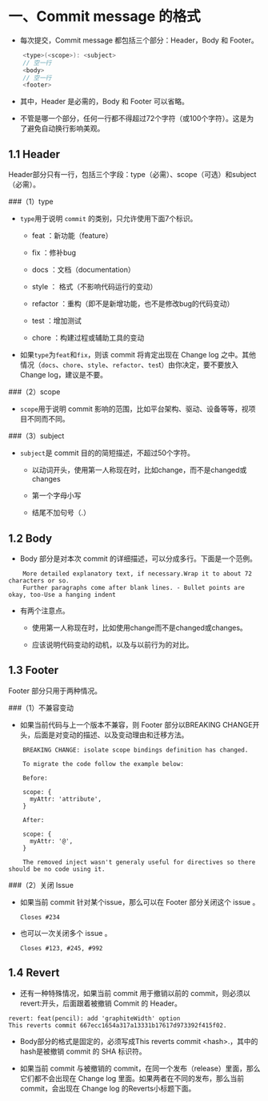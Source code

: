 # 一、Commit message 的格式

* 每次提交，Commit message 都包括三个部分：Header，Body 和 Footer。

```c
	<type>(<scope>): <subject>
	// 空一行
	<body>
	// 空一行
	<footer>
```

* 其中，Header 是必需的，Body 和 Footer 可以省略。

* 不管是哪一个部分，任何一行都不得超过72个字符（或100个字符）。这是为了避免自动换行影响美观。

## 1.1 Header

Header部分只有一行，包括三个字段：type（必需）、scope（可选）和subject（必需）。

###（1）type

* `type`用于说明 `commit` 的类别，只允许使用下面7个标识。

	* feat	    ：新功能（feature）

	* fix	    ：修补bug

	* docs	    ：文档（documentation）

	* style	    ： 格式（不影响代码运行的变动）

	* refactor  ：重构（即不是新增功能，也不是修改bug的代码变动）

	* test      ：增加测试

	* chore     ：构建过程或辅助工具的变动

* 如果`type`为`feat`和`fix`，则该 commit 将肯定出现在 Change log 之中。其他情况（`docs`、`chore`、`style`、`refactor`、`tes`t）由你决定，要不要放入 Change log，建议是不要。

###（2）scope

* `scope`用于说明 commit 影响的范围，比如平台架构、驱动、设备等等，视项目不同而不同。

###（3）subject

* `subject`是 commit 目的的简短描述，不超过50个字符。

	* 以动词开头，使用第一人称现在时，比如change，而不是changed或changes

	* 第一个字母小写

	* 结尾不加句号（.）

## 1.2 Body

* Body 部分是对本次 commit 的详细描述，可以分成多行。下面是一个范例。

```
	More detailed explanatory text, if necessary.Wrap it to about 72 characters or so. 
	Further paragraphs come after blank lines. - Bullet points are okay, too-Use a hanging indent
```

* 有两个注意点。

	* 使用第一人称现在时，比如使用change而不是changed或changes。

	* 应该说明代码变动的动机，以及与以前行为的对比。

## 1.3 Footer

Footer 部分只用于两种情况。

###（1）不兼容变动

* 如果当前代码与上一个版本不兼容，则 Footer 部分以BREAKING CHANGE开头，后面是对变动的描述、以及变动理由和迁移方法。

```
	BREAKING CHANGE: isolate scope bindings definition has changed.

    To migrate the code follow the example below:

    Before:

    scope: {
      myAttr: 'attribute',
    }

    After:

    scope: {
      myAttr: '@',
    }

    The removed inject wasn't generaly useful for directives so there should be no code using it.
```

###（2）关闭 Issue

* 如果当前 commit 针对某个issue，那么可以在 Footer 部分关闭这个 issue 。

	` Closes #234 `

* 也可以一次关闭多个 issue 。

	` Closes #123, #245, #992 `

## 1.4 Revert

* 还有一种特殊情况，如果当前 commit 用于撤销以前的 commit，则必须以revert:开头，后面跟着被撤销 Commit 的 Header。
```
revert: feat(pencil): add 'graphiteWidth' option
This reverts commit 667ecc1654a317a13331b17617d973392f415f02.
```

* Body部分的格式是固定的，必须写成This reverts commit &lt;hash>.，其中的hash是被撤销 commit 的 SHA 标识符。

* 如果当前 commit 与被撤销的 commit，在同一个发布（release）里面，那么它们都不会出现在 Change log 里面。如果两者在不同的发布，那么当前 commit，会出现在 Change log 的Reverts小标题下面。
